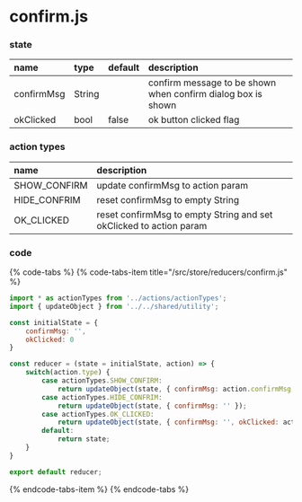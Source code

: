 # confirm.js

### state

| name | type | default | description |
| :--- | :--- | :--- | :--- |
| confirmMsg | String |  | confirm message to be shown when confirm dialog box is shown |
| okClicked | bool | false | ok button clicked flag |



### action types

| name | description |
| :--- | :--- |
| SHOW\_CONFIRM | update confirmMsg to action param |
| HIDE\_CONFRIM | reset confirmMsg to empty String |
| OK\_CLICKED | reset confirmMsg to empty String and set okClicked to action param |



### code

{% code-tabs %}
{% code-tabs-item title="/src/store/reducers/confirm.js" %}
```javascript
import * as actionTypes from '../actions/actionTypes';
import { updateObject } from '../../shared/utility';

const initialState = {
    confirmMsg: '',
    okClicked: 0
}

const reducer = (state = initialState, action) => {
    switch(action.type) {
        case actionTypes.SHOW_CONFIRM:
            return updateObject(state, { confirmMsg: action.confirmMsg });
        case actionTypes.HIDE_CONFRIM:
            return updateObject(state, { confirmMsg: '' });
        case actionTypes.OK_CLICKED:
            return updateObject(state, { confirmMsg: '', okClicked: action.okClicked });
        default:
            return state;
    }
}

export default reducer;
```
{% endcode-tabs-item %}
{% endcode-tabs %}

